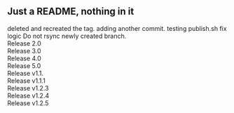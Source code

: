 ## Just a README, nothing in it
deleted and recreated the tag.
adding another commit.
testing publish.sh
fix logic
Do not rsync newly created branch.<br>
Release 2.0<br>
Release 3.0<br>
Release 4.0<br>
Release 5.0<br>
Release v1.1.<br>
Release v1.1.1<br>
Release v1.2.3<br>
Release v1.2.4<br>
Release v1.2.5<br>

